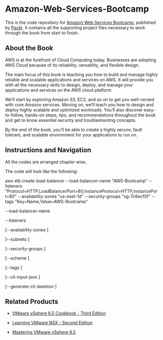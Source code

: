 # Amazon-Web-Services-Bootcamp
This is the code repository for [Amazon Web Services Bootcamp](https://www.packtpub.com/virtualization-and-cloud/aws-bootcamp), published by [Packt](https://www.packtpub.com/?utm_source=github). It contains all the supporting project files necessary to work through the book from start to finish.
## About the Book
AWS is at the forefront of Cloud Computing today. Businesses are adopting AWS Cloud because of its reliability, versatility, and flexible design.

The main focus of this book is teaching you how to build and manage highly reliable and scalable applications and services on AWS. It will provide you with all the necessary skills to design, deploy, and manage your applications and services on the AWS cloud platform.

We’ll start by exploring Amazon S3, EC2, and so on to get you well-versed with core Amazon services. Moving on, we’ll teach you how to design and deploy highly scalable and optimized workloads. You’ll also discover easy-to-follow, hands-on steps, tips, and recommendations throughout the book and get to know essential security and troubleshooting concepts.

By the end of the book, you’ll be able to create a highly secure, fault tolerant, and scalable environment for your applications to run on.
## Instructions and Navigation
All the codes are arranged chapter wise,



The code will look like the following:

aws elb create-load-balancer --load-balancer-name "AWS-Bootcamp" --listeners
"Protocol=HTTP,LoadBalancerPort=80,InstanceProtocol=HTTP,InstancePort=80" --availability-zones "us-east-1d" --security-groups
"sg-7c6ecf0f" --tags "Key=Name,Value=AWS-Bootcamp"

--load-balancer-name <value>
  
--listeners <value>
  
[--availability-zones <value>]
  
[--subnets <value>]
  
[--security-groups <value>]
  
[--scheme <value>]
  
[--tags <value>]
  
[--cli-input-json <value>]
  
[--generate-cli-skeleton <value>]
  



## Related Products
* [VMware vSphere 6.5 Cookbook - Third Edition](https://www.packtpub.com/virtualization-and-cloud/vmware-vsphere-65-cookbook-third-edition)

* [Learning VMware NSX - Second Edition](https://www.packtpub.com/virtualization-and-cloud/learning-vmware-nsx-second-edition)

* [Mastering VMware vSphere 6.5](https://www.packtpub.com/virtualization-and-cloud/mastering-vmware-vsphere-65)
